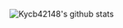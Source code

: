![Kycb42148's github stats](https://github-readme-stats.vercel.app/api?username=Kycb42148&show_icons=true&theme=radical)
